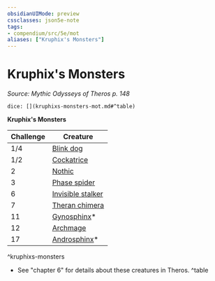 ```yaml
---
obsidianUIMode: preview
cssclasses: json5e-note
tags:
- compendium/src/5e/mot
aliases: ["Kruphix's Monsters"]
---
```

# Kruphix's Monsters
*Source: Mythic Odysseys of Theros p. 148* 

`dice: [](kruphixs-monsters-mot.md#^table)`

**Kruphix's Monsters**

| Challenge | Creature |
|-----------|----------|
| 1/4 | [Blink dog](/2-Mechanics/CLI/bestiary/fey/blink-dog.md) |
| 1/2 | [Cockatrice](/2-Mechanics/CLI/bestiary/monstrosity/cockatrice.md) |
| 2 | [Nothic](/2-Mechanics/CLI/bestiary/aberration/nothic.md) |
| 3 | [Phase spider](/2-Mechanics/CLI/bestiary/monstrosity/phase-spider.md) |
| 6 | [Invisible stalker](/2-Mechanics/CLI/bestiary/elemental/invisible-stalker.md) |
| 7 | [Theran chimera](/2-Mechanics/CLI/bestiary/monstrosity/theran-chimera-mot.md) |
| 11 | [Gynosphinx](/2-Mechanics/CLI/bestiary/monstrosity/gynosphinx.md)* |
| 12 | [Archmage](/2-Mechanics/CLI/bestiary/humanoid/archmage.md) |
| 17 | [Androsphinx](/2-Mechanics/CLI/bestiary/monstrosity/androsphinx.md)* |
^kruphixs-monsters

* See "chapter 6" for details about these creatures in Theros.
^table